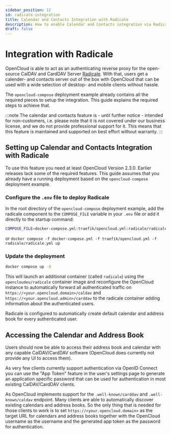 ```yaml
---
sidebar_position: 12
id: radicale-integration
title: Calendar and Contacts Integration with Radicale
description: How to enable Calendar and Contacts integration via Radicale in OpenCloud.
draft: false
---
```


# Integration with Radicale

OpenCloud is able to act as an authenticating reverse proxy for the open-source
CalDAV and CardDAV Server [Radicale](https://radicale.org). With that, users
get a calender- and contacts server out of the box with OpenCloud that can be
used with a wide selection of desktop- and mobile clients without hassle.

The `opencloud-compose` deployment example already contains all the required pieces to
setup the integration. This guide explains the required steps to achieve that.

:::note
The calendar and contacts feature is - until further notice - intended for
non-customers, i.e. please note that it is not covered under our business
license, and we do not provide professional support for it. This means that
this feature is maintained and supported on best effort without warranty.
:::

## Setting up Calendar and Contacts Integration with Radicale

To use this feature you need at least OpenCloud Version 2.3.0. Earlier releases lack
some of the required features. This guide assumes that you already have a running
deployment based on the `opencloud-compose` deployment example.

### Configure the `.env` file to deploy Radicale

In the root directory of the `opencloud-compose` deployment example,
add the radicale component to the `COMPOSE_FILE` variable in your `.env` file or add it directly to the startup command:

```bash
COMPOSE_FILE=docker-compose.yml:traefik/opencloud.yml:radicale/radicale.yml
```

or `docker compose -f docker-compose.yml -f traefik/opencloud.yml -f radicale/radicale.yml up`

### Update the deployment

```bash
docker compose up -d
```

This will launch an additional container (called `radicale`) using the
`opencloudeu/radicale` container image and reconfigure the OpenCloud instance
to automatically forward all authenticated traffic on
`https://<your.opencloud.domain>/caldav` and
`https://<your.opencloud.admin>/carddav` to the radicale container adding
information about the authenticated users.

Radicale is configured to automatically create default calendar and address book for every authenticated user.

## Accessing the Calendar and Address Book

Users should now be able to access their address book and calendar with any
capable CalDAV/CardDAV software (OpenCloud does currently not provide any UI
to access them).

As very few clients currently support authentication via OpenID Connect you can use
the "App Token" feature in the user's settings page to generate an application specific
password that can be used for authentication in most existing CalDAV/CardDAV clients.

As OpenCloud implements support for the `.well-known/carddav` and `.well-known/caldav`
endpoint. Many clients are able to automatically discover existing calendars and
address books. So the only thing that is needed for those clients to work is
to set `https://<your.opencloud.domain>` as the target URL for calendars and
address books together with the OpenCloud username as the username and the
generated app token as the password for authentication.
